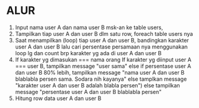 # ALUR

1. Input nama user A dan nama user B msk-an ke table users,
2. Tampilkan tiap user A dan user B dlm satu row, foreach table users nya
3. Saat menampilkan (loop) tiap user A dan user B, bandingkan karakter user A dan user B lalu cari persentase persamaan nya menggunakan loop lg dan count brp karakter yg ada di user A dan user B
4. 
    If karakter yg dimasukan === nama orang
        If karakter yg diinput user A === user B, 
            tampilkan message "user sama"
        else if persentase user A dan user B 80% lebih, 
            tampilkan message "nama user A dan user B blablabla persen sama. Sodara nih kayanya"
        else 
            tamplkan message "karakter user A dan user B adalah blabla persen")
    else
        tampilkan message "persentase user A dan user B blablabla persen"
5. Hitung row data user A dan user B
